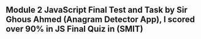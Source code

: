 ## Module 2 JavaScript Final Test and Task by Sir Ghous Ahmed (Anagram Detector App), I scored over 90% in JS Final Quiz in (SMIT)
